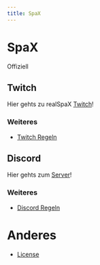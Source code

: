 ```yaml
---
title: SpaX  
---
```


# SpaX
Offiziell 

## Twitch
Hier gehts zu realSpaX [Twitch](https://twitch.tv/realSpaX)!      
         
### Weiteres
- [Twitch Regeln](/twitch/rules/)

## Discord
Hier gehts zum [Server](https://discord.gg/vqxQJFwJaz)!     
       
### Weiteres 
- [Discord Regeln](/discord/rules/)
    
     
      
# Anderes
- [License](/security/license/)
